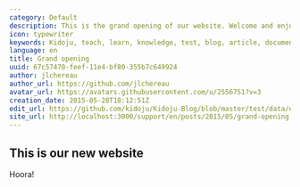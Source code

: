 ```yaml
---
category: Default
description: This is the grand opening of our website. Welcome and enjoy!
icon: typewriter
keywords: Kidoju, teach, learn, knowledge, test, blog, article, documentation, ebook, video, webinar, slide
language: en
title: Grand opening
uuid: 67c57470-feef-11e4-bf80-355b7c649924
author: jlchereau
author_url: https://github.com/jlchereau
avatar_url: https://avatars.githubusercontent.com/u/2556751?v=3
creation_date: 2015-05-28T18:12:51Z
edit_url: https://github.com/kidoju/Kidoju-Blog/blob/master/test/data/en/posts/2014/grand-opening.md
site_url: http://localhost:3000/support/en/posts/2015/05/grand-opening
---
```

## This is our new website
Hoora!